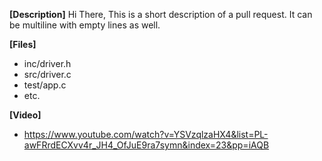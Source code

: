 **[Description]**
Hi There,
This is a short description of a pull request.
It can be multiline with empty lines as well.

**[Files]**
- inc/driver.h
- src/driver.c
- test/app.c
- etc.

**[Video]**
- https://www.youtube.com/watch?v=YSVzqlzaHX4&list=PL-awFRrdECXvv4r_JH4_OfJuE9ra7symn&index=23&pp=iAQB
